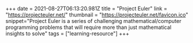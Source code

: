 +++
date = 2021-08-27T06:13:20.981Z
title = "Project Euler"
link = "https://projecteuler.net/"
thumbnail = "https://projecteuler.net/favicon.ico"
snippet="Project Euler is a series of challenging mathematical/computer programming problems that will require more than just mathematical insights to solve"
tags = ["learning-resource"]
+++
